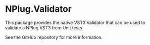 # NPlug.Validator

This package provides the native VST3 Validator that can be used to validate a NPlug VST3 from Unit tests.

See the GitHub repository for more information.
